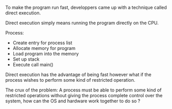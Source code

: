 To make the program run fast, developpers came up with a technique called direct execution.

Direct execution simply means running the program directly on the CPU.


Process: 
- Create entry for process list
- Allocate memory for program
- Load program into the memory
- Set up stack
- Execute call main()


Direct execution has the advantage of being fast however what if the process wishes to perform some kind of restricted operation.

The crux of the problem: A process must be able to perform some kind of restricted operations without giving the process complete control over the system, how can the OS and hardware work together to do so ? 
